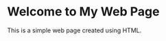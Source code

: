 <!DOCTYPE html>
<html>
<head>
    <title>Simple Web Page</title>
</head>
<body>
    <h1>Welcome to My Web Page</h1>
    <p>This is a simple web page created using HTML.</p>
</body>
</html>
